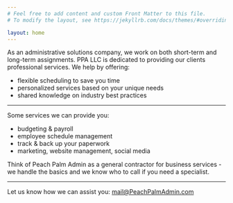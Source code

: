 ```yaml
---
# Feel free to add content and custom Front Matter to this file.
# To modify the layout, see https://jekyllrb.com/docs/themes/#overriding-theme-defaults

layout: home
---
```


As an administrative solutions company, we work on both short-term and long-term assignments. 
PPA LLC is dedicated to providing our clients professional services.
We help by offering:

* flexible scheduling to save you time
* personalized services based on your unique needs
* shared knowledge on industry best practices

-----------------------------------------------------------------------------

Some services we can provide you:
* budgeting & payroll
* employee schedule management
* track & back up your paperwork
* marketing, website management, social media

Think of Peach Palm Admin as a general contractor for business services -
we handle the basics and we know who to call if you need a specialist.

-----------------------------------------------------------------------------

Let us know how we can assist you: mail@PeachPalmAdmin.com
